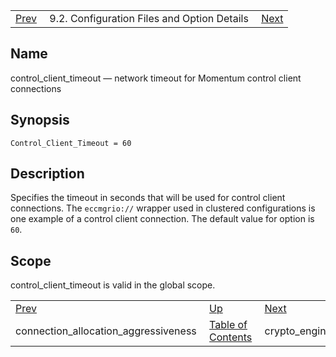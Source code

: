 |     |     |     |
| --- | --- | --- |
| [Prev](conf.ref.connection_allocation_aggressiveness)  | 9.2. Configuration Files and Option Details |  [Next](conf.ref.crypto_engine.php) |

<a name="conf.ref.control_client_timeout"></a>
## Name

control_client_timeout — network timeout for Momentum control client connections

## Synopsis

`Control_Client_Timeout = 60`

<a name="idp8706112"></a>
## Description

Specifies the timeout in seconds that will be used for control client connections. The `eccmgrio://` wrapper used in clustered configurations is one example of a control client connection. The default value for option is `60`.

<a name="idp8709120"></a>
## Scope

control_client_timeout is valid in the global scope.

|     |     |     |
| --- | --- | --- |
| [Prev](conf.ref.connection_allocation_aggressiveness)  | [Up](conf.ref.files.php) |  [Next](conf.ref.crypto_engine.php) |
| connection_allocation_aggressiveness  | [Table of Contents](index) |  crypto_engine |
